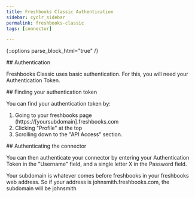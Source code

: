```yaml
---
title: Freshbooks Classic Authentication
sidebar: cyclr_sidebar
permalink: freshbooks-classic
tags: [connector]

---
```

{::options parse_block_html="true" /}
<section class="card">
## Authentication

Freshbooks Classic uses basic authentication.  For this, you will need your Authentication Token.


</section>
<section class="card">
## Finding your authentication token

You can find your authentication token by:

1. Going to your freshbooks page (https://[yoursubdomain].freshbooks.com
2. Clicking "Profile" at the top
3. Scrolling down to the "API Access" section.


</section>
<section class="card">
## Authenticating the connector

You can then authenticate your connector by entering your Authentication Token in the "Username" field, and a single letter X in the Password field.

Your subdomain is whatever comes before freshbooks in your freshbooks web address.  So if your address is johnsmith.freshbooks.com, the subdomain will be johnsmith

</section>
